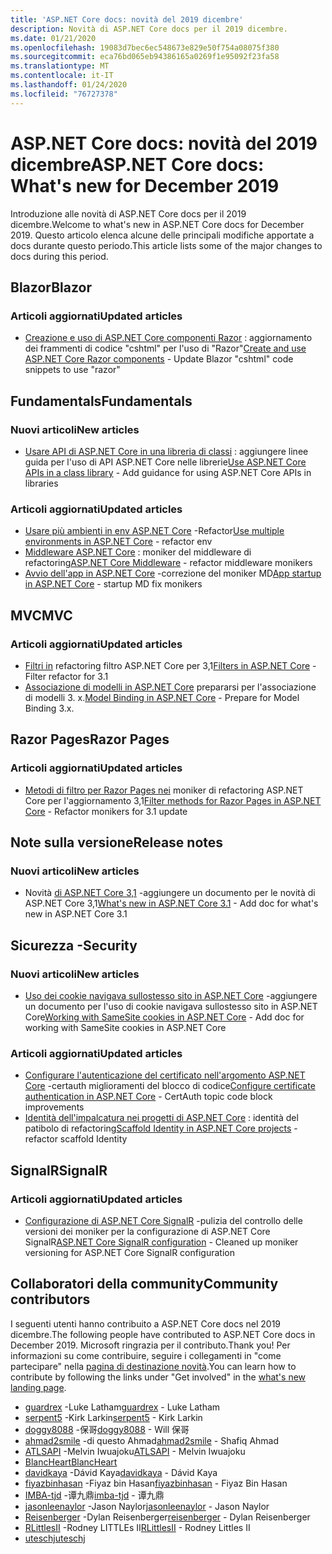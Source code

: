 ```yaml
---
title: 'ASP.NET Core docs: novità del 2019 dicembre'
description: Novità di ASP.NET Core docs per il 2019 dicembre.
ms.date: 01/21/2020
ms.openlocfilehash: 19083d7bec6ec548673e829e50f754a08075f380
ms.sourcegitcommit: eca76bd065eb94386165a0269f1e95092f23fa58
ms.translationtype: MT
ms.contentlocale: it-IT
ms.lasthandoff: 01/24/2020
ms.locfileid: "76727378"
---
```

# <a name="aspnet-core-docs-whats-new-for-december-2019"></a><span data-ttu-id="f9dc2-103">ASP.NET Core docs: novità del 2019 dicembre</span><span class="sxs-lookup"><span data-stu-id="f9dc2-103">ASP.NET Core docs: What's new for December 2019</span></span>

<span data-ttu-id="f9dc2-104">Introduzione alle novità di ASP.NET Core docs per il 2019 dicembre.</span><span class="sxs-lookup"><span data-stu-id="f9dc2-104">Welcome to what's new in ASP.NET Core docs for December 2019.</span></span> <span data-ttu-id="f9dc2-105">Questo articolo elenca alcune delle principali modifiche apportate a docs durante questo periodo.</span><span class="sxs-lookup"><span data-stu-id="f9dc2-105">This article lists some of the major changes to docs during this period.</span></span>

## <a name="blazor"></a><span data-ttu-id="f9dc2-106">Blazor</span><span class="sxs-lookup"><span data-stu-id="f9dc2-106">Blazor</span></span>

### <a name="updated-articles"></a><span data-ttu-id="f9dc2-107">Articoli aggiornati</span><span class="sxs-lookup"><span data-stu-id="f9dc2-107">Updated articles</span></span>

- <span data-ttu-id="f9dc2-108">[Creazione e uso di ASP.NET Core componenti Razor](../blazor/components.md) : aggiornamento dei frammenti di codice "cshtml" per l'uso di "Razor"</span><span class="sxs-lookup"><span data-stu-id="f9dc2-108">[Create and use ASP.NET Core Razor components](../blazor/components.md) - Update Blazor "cshtml" code snippets to use "razor"</span></span>

## <a name="fundamentals"></a><span data-ttu-id="f9dc2-109">Fundamentals</span><span class="sxs-lookup"><span data-stu-id="f9dc2-109">Fundamentals</span></span>

### <a name="new-articles"></a><span data-ttu-id="f9dc2-110">Nuovi articoli</span><span class="sxs-lookup"><span data-stu-id="f9dc2-110">New articles</span></span>

- <span data-ttu-id="f9dc2-111">[Usare API di ASP.NET Core in una libreria di classi](../fundamentals/target-aspnetcore.md) : aggiungere linee guida per l'uso di API ASP.NET Core nelle librerie</span><span class="sxs-lookup"><span data-stu-id="f9dc2-111">[Use ASP.NET Core APIs in a class library](../fundamentals/target-aspnetcore.md) - Add guidance for using ASP.NET Core APIs in libraries</span></span>

### <a name="updated-articles"></a><span data-ttu-id="f9dc2-112">Articoli aggiornati</span><span class="sxs-lookup"><span data-stu-id="f9dc2-112">Updated articles</span></span>

- <span data-ttu-id="f9dc2-113">[Usare più ambienti in env ASP.NET Core](../fundamentals/environments.md) -Refactor</span><span class="sxs-lookup"><span data-stu-id="f9dc2-113">[Use multiple environments in ASP.NET Core](../fundamentals/environments.md) - refactor env</span></span>
- <span data-ttu-id="f9dc2-114">[Middleware ASP.NET Core](../fundamentals/middleware/index.md) : moniker del middleware di refactoring</span><span class="sxs-lookup"><span data-stu-id="f9dc2-114">[ASP.NET Core Middleware](../fundamentals/middleware/index.md) - refactor middleware monikers</span></span>
- <span data-ttu-id="f9dc2-115">[Avvio dell'app in ASP.NET Core](../fundamentals/startup.md) -correzione del moniker MD</span><span class="sxs-lookup"><span data-stu-id="f9dc2-115">[App startup in ASP.NET Core](../fundamentals/startup.md) - startup MD fix monikers</span></span>

## <a name="mvc"></a><span data-ttu-id="f9dc2-116">MVC</span><span class="sxs-lookup"><span data-stu-id="f9dc2-116">MVC</span></span>

### <a name="updated-articles"></a><span data-ttu-id="f9dc2-117">Articoli aggiornati</span><span class="sxs-lookup"><span data-stu-id="f9dc2-117">Updated articles</span></span>

- <span data-ttu-id="f9dc2-118">[Filtri in](../mvc/controllers/filters.md) refactoring filtro ASP.NET Core per 3,1</span><span class="sxs-lookup"><span data-stu-id="f9dc2-118">[Filters in ASP.NET Core](../mvc/controllers/filters.md) - Filter refactor for 3.1</span></span>
- <span data-ttu-id="f9dc2-119">[Associazione di modelli in ASP.NET Core](../mvc/models/model-binding.md) prepararsi per l'associazione di modelli 3. x.</span><span class="sxs-lookup"><span data-stu-id="f9dc2-119">[Model Binding in ASP.NET Core](../mvc/models/model-binding.md) - Prepare for Model Binding 3.x.</span></span>

## <a name="razor-pages"></a><span data-ttu-id="f9dc2-120">Razor Pages</span><span class="sxs-lookup"><span data-stu-id="f9dc2-120">Razor Pages</span></span>

### <a name="updated-articles"></a><span data-ttu-id="f9dc2-121">Articoli aggiornati</span><span class="sxs-lookup"><span data-stu-id="f9dc2-121">Updated articles</span></span>

- <span data-ttu-id="f9dc2-122">[Metodi di filtro per Razor Pages nei](../razor-pages/filter.md) moniker di refactoring ASP.NET Core per l'aggiornamento 3,1</span><span class="sxs-lookup"><span data-stu-id="f9dc2-122">[Filter methods for Razor Pages in ASP.NET Core](../razor-pages/filter.md) - Refactor monikers for 3.1 update</span></span>

## <a name="release-notes"></a><span data-ttu-id="f9dc2-123">Note sulla versione</span><span class="sxs-lookup"><span data-stu-id="f9dc2-123">Release notes</span></span>

### <a name="new-articles"></a><span data-ttu-id="f9dc2-124">Nuovi articoli</span><span class="sxs-lookup"><span data-stu-id="f9dc2-124">New articles</span></span>

- <span data-ttu-id="f9dc2-125">Novità [di ASP.NET Core 3,1](../release-notes/aspnetcore-3.1.md) -aggiungere un documento per le novità di ASP.NET Core 3,1</span><span class="sxs-lookup"><span data-stu-id="f9dc2-125">[What's new in ASP.NET Core 3.1](../release-notes/aspnetcore-3.1.md) - Add doc for what's new in ASP.NET Core 3.1</span></span>

## <a name="security"></a><span data-ttu-id="f9dc2-126">Sicurezza -</span><span class="sxs-lookup"><span data-stu-id="f9dc2-126">Security</span></span>

### <a name="new-articles"></a><span data-ttu-id="f9dc2-127">Nuovi articoli</span><span class="sxs-lookup"><span data-stu-id="f9dc2-127">New articles</span></span>

- <span data-ttu-id="f9dc2-128">[Uso dei cookie navigava sullostesso sito in ASP.NET Core](../security/samesite.md) -aggiungere un documento per l'uso di cookie navigava sullostesso sito in ASP.NET Core</span><span class="sxs-lookup"><span data-stu-id="f9dc2-128">[Working with SameSite cookies in ASP.NET Core](../security/samesite.md) - Add doc for working with SameSite cookies in ASP.NET Core</span></span>

### <a name="updated-articles"></a><span data-ttu-id="f9dc2-129">Articoli aggiornati</span><span class="sxs-lookup"><span data-stu-id="f9dc2-129">Updated articles</span></span>

- <span data-ttu-id="f9dc2-130">[Configurare l'autenticazione del certificato nell'argomento ASP.NET Core](../security/authentication/certauth.md) -certauth miglioramenti del blocco di codice</span><span class="sxs-lookup"><span data-stu-id="f9dc2-130">[Configure certificate authentication in ASP.NET Core](../security/authentication/certauth.md) - CertAuth topic code block improvements</span></span>
- <span data-ttu-id="f9dc2-131">[Identità dell'impalcatura nei progetti di ASP.NET Core](../security/authentication/scaffold-identity.md) : identità del patibolo di refactoring</span><span class="sxs-lookup"><span data-stu-id="f9dc2-131">[Scaffold Identity in ASP.NET Core projects](../security/authentication/scaffold-identity.md) - refactor scaffold Identity</span></span>

## <a name="signalr"></a><span data-ttu-id="f9dc2-132">SignalR</span><span class="sxs-lookup"><span data-stu-id="f9dc2-132">SignalR</span></span>

### <a name="updated-articles"></a><span data-ttu-id="f9dc2-133">Articoli aggiornati</span><span class="sxs-lookup"><span data-stu-id="f9dc2-133">Updated articles</span></span>

- <span data-ttu-id="f9dc2-134">[Configurazione di ASP.NET Core SignalR](../signalr/configuration.md) -pulizia del controllo delle versioni dei moniker per la configurazione di ASP.NET Core SignalR</span><span class="sxs-lookup"><span data-stu-id="f9dc2-134">[ASP.NET Core SignalR configuration](../signalr/configuration.md) - Cleaned up moniker versioning for ASP.NET Core SignalR configuration</span></span>

## <a name="community-contributors"></a><span data-ttu-id="f9dc2-135">Collaboratori della community</span><span class="sxs-lookup"><span data-stu-id="f9dc2-135">Community contributors</span></span>

<span data-ttu-id="f9dc2-136">I seguenti utenti hanno contribuito a ASP.NET Core docs nel 2019 dicembre.</span><span class="sxs-lookup"><span data-stu-id="f9dc2-136">The following people have contributed to ASP.NET Core docs in December 2019.</span></span> <span data-ttu-id="f9dc2-137">Microsoft ringrazia per il contributo.</span><span class="sxs-lookup"><span data-stu-id="f9dc2-137">Thank you!</span></span> <span data-ttu-id="f9dc2-138">Per informazioni su come contribuire, seguire i collegamenti in "come partecipare" nella [pagina di destinazione novità](index.yml).</span><span class="sxs-lookup"><span data-stu-id="f9dc2-138">You can learn how to contribute by following the links under "Get involved" in the [what's new landing page](index.yml).</span></span>

- <span data-ttu-id="f9dc2-139">[guardrex](https://github.com/guardrex) -Luke Latham</span><span class="sxs-lookup"><span data-stu-id="f9dc2-139">[guardrex](https://github.com/guardrex) - Luke Latham</span></span>
- <span data-ttu-id="f9dc2-140">[serpent5](https://github.com/serpent5) -Kirk Larkin</span><span class="sxs-lookup"><span data-stu-id="f9dc2-140">[serpent5](https://github.com/serpent5) - Kirk Larkin</span></span>
- <span data-ttu-id="f9dc2-141">[doggy8088](https://github.com/doggy8088) -保哥</span><span class="sxs-lookup"><span data-stu-id="f9dc2-141">[doggy8088](https://github.com/doggy8088) - Will 保哥</span></span>
- <span data-ttu-id="f9dc2-142">[ahmad2smile](https://github.com/ahmad2smile) -di questo Ahmad</span><span class="sxs-lookup"><span data-stu-id="f9dc2-142">[ahmad2smile](https://github.com/ahmad2smile) - Shafiq Ahmad</span></span>
- <span data-ttu-id="f9dc2-143">[ATLSAPI](https://github.com/ATLSAPI) -Melvin Iwuajoku</span><span class="sxs-lookup"><span data-stu-id="f9dc2-143">[ATLSAPI](https://github.com/ATLSAPI) - Melvin Iwuajoku</span></span>
- [<span data-ttu-id="f9dc2-144">BlancHeart</span><span class="sxs-lookup"><span data-stu-id="f9dc2-144">BlancHeart</span></span>](https://github.com/BlancHeart) 
- <span data-ttu-id="f9dc2-145">[davidkaya](https://github.com/davidkaya) -Dávid Kaya</span><span class="sxs-lookup"><span data-stu-id="f9dc2-145">[davidkaya](https://github.com/davidkaya) - Dávid Kaya</span></span>
- <span data-ttu-id="f9dc2-146">[fiyazbinhasan](https://github.com/fiyazbinhasan) -Fiyaz bin Hasan</span><span class="sxs-lookup"><span data-stu-id="f9dc2-146">[fiyazbinhasan](https://github.com/fiyazbinhasan) - Fiyaz Bin Hasan</span></span>
- <span data-ttu-id="f9dc2-147">[IMBA-tjd](https://github.com/imba-tjd) -谭九鼎</span><span class="sxs-lookup"><span data-stu-id="f9dc2-147">[imba-tjd](https://github.com/imba-tjd) - 谭九鼎</span></span>
- <span data-ttu-id="f9dc2-148">[jasonleenaylor](https://github.com/jasonleenaylor) -Jason Naylor</span><span class="sxs-lookup"><span data-stu-id="f9dc2-148">[jasonleenaylor](https://github.com/jasonleenaylor) - Jason Naylor</span></span>
- <span data-ttu-id="f9dc2-149">[Reisenberger](https://github.com/reisenberger) -Dylan Reisenberger</span><span class="sxs-lookup"><span data-stu-id="f9dc2-149">[reisenberger](https://github.com/reisenberger) - Dylan Reisenberger</span></span>
- <span data-ttu-id="f9dc2-150">[RLittlesII](https://github.com/RLittlesII) -Rodney LITTLEs II</span><span class="sxs-lookup"><span data-stu-id="f9dc2-150">[RLittlesII](https://github.com/RLittlesII) - Rodney Littles II</span></span>
- [<span data-ttu-id="f9dc2-151">uteschj</span><span class="sxs-lookup"><span data-stu-id="f9dc2-151">uteschj</span></span>](https://github.com/uteschj) 

